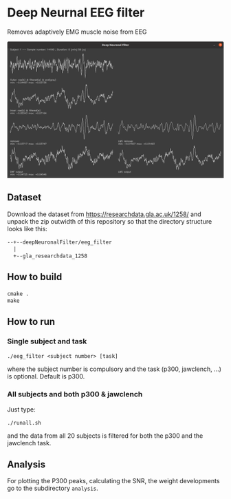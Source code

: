 # Deep Neurnal EEG filter

Removes adaptively EMG muscle noise from EEG

![alt tag](screenshot.png)

## Dataset

Download the dataset from https://researchdata.gla.ac.uk/1258/
and unpack the zip outwidth of this repository so that the directory
structure looks like this:
```
--+--deepNeuronalFilter/eeg_filter
  |
  +--gla_researchdata_1258
```


## How to build

```
cmake .
make
```

## How to run

### Single subject and task
```
./eeg_filter <subject number> [task]
```
where the subject number is compulsory and the task
(p300, jawclench, ...) is optional. Default is p300.

### All subjects and both p300 & jawclench

Just type:
```
./runall.sh
```
and the data from all 20 subjects is filtered for both
the p300 and the jawclench task.

## Analysis

For plotting the P300 peaks, calculating the SNR, the weight
developments go to the subdirectory `analysis`.
